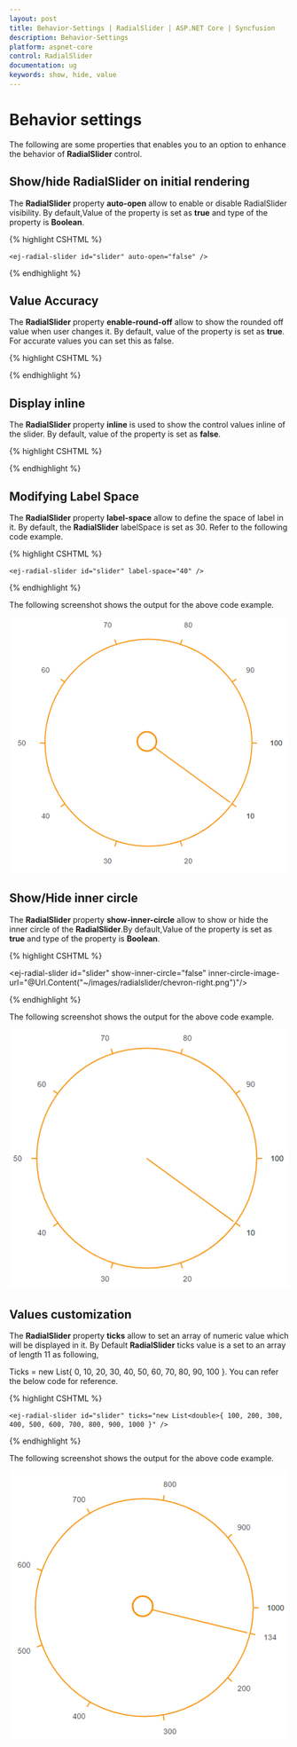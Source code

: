 ```yaml
---
layout: post
title: Behavior-Settings | RadialSlider | ASP.NET Core | Syncfusion
description: Behavior-Settings
platform: aspnet-core
control: RadialSlider
documentation: ug
keywords: show, hide, value
---
```

# Behavior settings

The following are some properties that enables you to an option to enhance the behavior of **RadialSlider** control.

##  Show/hide RadialSlider on initial rendering 

The **RadialSlider** property **auto-open** allow to enable or disable RadialSlider visibility. By default,Value of the property is set as **true** and type of the property is **Boolean**.

{% highlight CSHTML %}

    <ej-radial-slider id="slider" auto-open="false" />
    
{% endhighlight %}

## Value Accuracy 

The **RadialSlider** property **enable-round-off** allow  to show  the rounded off value when user changes it. By default, value of the property is set as **true**. For accurate values you can set this as false.

{% highlight CSHTML %}

   <ej-radial-slider id="slider" enable-round-off="true" />

{% endhighlight %}

## Display inline

The **RadialSlider** property **inline** is used to show the control values inline of the slider. By default, value of the property is set as **false**.

{% highlight CSHTML %}

   <ej-radial-slider id="slider" inline="true" />

{% endhighlight %}

## Modifying Label Space 

The **RadialSlider** property **label-space** allow to define the space of label in it. By default, the **RadialSlider** labelSpace is set as 30. Refer to the following code example.

{% highlight CSHTML %}

    <ej-radial-slider id="slider" label-space="40" />

{% endhighlight %}

The following screenshot shows the output for the above code example.

![](Behavior-settings_images\Behavior-settings_images_img1.png)

## Show/Hide inner circle

The **RadialSlider** property **show-inner-circle** allow to show  or hide  the inner circle of  the **RadialSlider**.By default,Value of the property is set as **true** and type of the property is **Boolean**.

{% highlight CSHTML %}

   <ej-radial-slider id="slider" show-inner-circle="false" inner-circle-image-url="@Url.Content("~/images/radialslider/chevron-right.png")"/>

{% endhighlight %}

The following screenshot shows the output for the above code example.

![](Behavior-settings_images\Behavior-settings_images_img2.png)

## Values customization

The **RadialSlider** property **ticks** allow to set an array of numeric value which will be displayed in it. By Default **RadialSlider** ticks value is a set to an array of length 11 as following,

Ticks = new List<double>{ 0, 10, 20, 30, 40, 50, 60, 70, 80, 90, 100 }. You can refer the below code for reference.

{% highlight CSHTML %}

    <ej-radial-slider id="slider" ticks="new List<double>{ 100, 200, 300, 400, 500, 600, 700, 800, 900, 1000 }" />

{% endhighlight %}


The following screenshot shows the output for the above code example.

![](Behavior-settings_images\Behavior-settings_images_img3.png)

